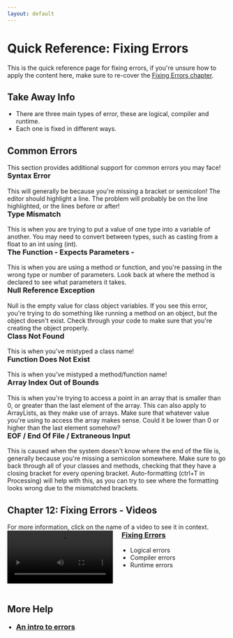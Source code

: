 ```yaml
---
layout: default
---
```


<style>
        .vid-container {
            display: flex;
            align-items: flex-start;
        }

        .vid-video {
            flex: 1;
        }

        .vid-content {
            flex: 1;
            margin-left: 20px;
        }

        h3 {
            margin-top: 0;
        }

        ul {
            padding-left: 20px;
        }
    </style>
<h1>Quick Reference: Fixing Errors</h1>

This is the quick reference page for fixing errors, if you're unsure how to apply the content here, make sure to re-cover the <a href="../Lessons/fixing_errors">Fixing Errors chapter</a>.


<h2>Take Away Info</h2>
<ul>
<li>There are three main types of error, these are logical, compiler and runtime.</li>
<li>Each one is fixed in different ways.</li>
</ul>

<h2>Common Errors</h2>
This section provides additional support for common errors you may face!

<h3>Syntax Error</h3>
This will generally be because you're missing a bracket or semicolon! The editor should highlight a line. The problem will probably be on the line highlighted, or the lines before or after!

<h3>Type Mismatch</h3>
This is when you are trying to put a value of one type into a variable of another. You may need to convert between types, such as casting from a float to an int using (int).

<h3>The Function - Expects Parameters -</h3>
This is when you are using a method or function, and you're passing in the wrong type or number of parameters. Look back at where the method is declared to see what parameters it takes.

<h3>Null Reference Exception</h3>
Null is the empty value for class object variables. If you see this error, you're trying to do something like running a method on an object, but the object doesn't exist. Check through your code to make sure that you're creating the object properly.

<h3>Class Not Found</h3>
This is when you've mistyped a class name!

<h3>Function Does Not Exist</h3>
This is when you've mistyped a method/function name!

<h3>Array Index Out of Bounds</h3>
This is when you're trying to access a point in an array that is smaller than 0, or greater than the last element of the array. This can also apply to ArrayLists, as they make use of arrays. Make sure that whatever value you're using to access the array makes sense. Could it be lower than 0 or higher than the last element somehow?

<h3>EOF / End Of File / Extraneous Input</h3>
This is caused when the system doesn't know where the end of the file is, generally because you're missing a semicolon somewhere. Make sure to go back through all of your classes and methods, checking that they have a closing bracket for every opening bracket. Auto-formatting (ctrl+T in Processing) will help with this, as you can try to see where the formatting looks wrong due to the mismatched brackets.


<br>

<h2>Chapter 12: Fixing Errors - Videos</h2>
For more information, click on the name of a video to see it in context.
<br>
<div class="vid-container">
	<div class="vid-video">
		<video width="100%" controls>
			<source src="{{ site.baseurl }}Videos/FixingErrors.mp4" type="video/mp4">
			Your browser does not support the video tag.
		</video>
	</div>
	<div class="vid-content">
		<h3><a href="{{ site.baseurl }}Lessons/fixing_errors">Fixing Errors</a></h3>
		<ul>
            <li>Logical errors</li>
            <li>Compiler errors</li>
            <li>Runtime errors</li>
		</ul>
	</div>
</div>
<br>

<h2>More Help</h2>
<ul>
    <li><h3><a href="https://youtu.be/4JzDttgdILQ?si=BWjd9GVJ7mPTdG6E&t=2547" target="_blank">An intro to errors</a></h3></li>
</ul>